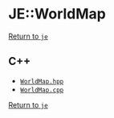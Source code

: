 # JE::WorldMap

[Return to `je`](/docs/je.md)

## C++

- [`WorldMap.hpp`](/src/je/WorldMap.hpp)
- [`WorldMap.cpp`](/src/je/WorldMap.cpp)

[Return to `je`](/docs/je.md)